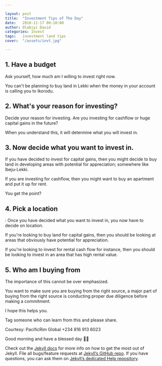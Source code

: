 ```yaml
---

layout: post
title:  "Investment Tips of The Day"
date:   2018-11-17 00:10:00
author: Olabiyi David
categories: Invest
tags:   investment land tips
cover:  "/assets/invt.jpg"

---
```


## 1. Have a budget

Ask yourself, how much am I willing to invest right now.

You can't be planning to buy land in Lekki when the money in your account is calling you to Ikorodu.

## 2. What's your reason for investing?

Decide your reason for investing. Are you investing for cashflow or huge capital gains in the future?

When you understand this, it will determine what you will invest in.

## 3. Now decide what you want to invest in.
 
If you have decided to invest for capital gains, then you might decide to buy land in developing areas with potential for appreciation; somewhere like Ibeju-Lekki.

If you are investing for cashflow, then you might want to buy an apartment and put it up for rent.

You get the point?

## 4. Pick a location
: Once you have decided what you want to invest in, you now have to decide on location.

If you're looking to buy land for capital gains, then you should be looking at areas that obviously have potential for appreciation.

If you're looking to invest for rental cash flow for instance, then you should be looking to invest in an area that has high rental value.

## 5. Who am I buying from
The importance of this cannot be over emphasized. 

You want to make sure you are buying from the right source, a major part of buying from the right source is conducting proper due diligence before making a commitment.

I hope this helps you.

Tag someone who 
can learn from this and please share.

Courtesy: PacificRim Global
+234 816 913 6023 

Good morning and have a blessed day 🙏🙏


Check out the [Jekyll docs][jekyll] for more info on how to get the most out of Jekyll. File all bugs/feature requests at [Jekyll’s GitHub repo][jekyll-gh]. If you have questions, you can ask them on [Jekyll’s dedicated Help repository][jekyll-help].

[jekyll]:      http://jekyllrb.com
[jekyll-gh]:   https://github.com/jekyll/jekyll
[jekyll-help]: https://github.com/jekyll/jekyll-help
[highlight]:   https://highlightjs.org/
[lightbox]:    http://lokeshdhakar.com/projects/lightbox2/
[jekyll-archive]: https://github.com/jekyll/jekyll-archives
[liquid]: https://github.com/Shopify/liquid/wiki/Liquid-for-Designers

